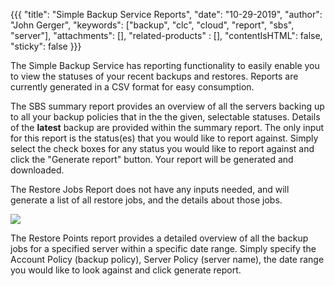 {{{
  "title": "Simple Backup Service Reports",
  "date": "10-29-2019",
  "author": "John Gerger",
  "keywords": ["backup", "clc", "cloud", "report", "sbs", "server"],
  "attachments": [],
  "related-products" : [],
  "contentIsHTML": false,
  "sticky": false
}}}

The Simple Backup Service has reporting functionality to easily enable you to view the statuses of your recent backups and restores. Reports are currently generated in a CSV format for easy consumption.

The SBS summary report provides an overview of all the servers backing up to all your backup policies that in the the given, selectable statuses. Details of the **latest** backup are provided within the summary report. The only input for this report is the status(es) that you would like to report against. Simply select the check boxes for any status you would like to report against and click the "Generate report" button. Your report will be generated and downloaded.

The Restore Jobs Report does not have any inputs needed, and will generate a list of all restore jobs, and the details about those jobs.


![](../images/backup/reporting/reports.png)

The Restore Points report provides a detailed overview of all the backup jobs for a specified server within a specific date range. Simply specify the Account Policy (backup policy), Server Policy (server name), the date range you would like to look against and click generate report.
